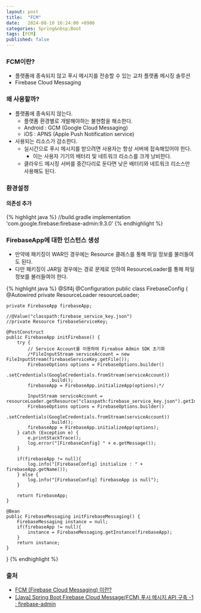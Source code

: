 ```yaml
---
layout: post
title:  "FCM"
date:   2024-08-10 16:24:00 +0900
categories: Spring&nbsp;Boot
tags: [FCM]
published: false
---
```


### FCM이란?

- 플랫폼에 종속되지 않고 푸시 메시지를 전송할 수 있는 교차 플랫폼 메시징 솔루션
- Firebase Cloud Messaging

### 왜 사용할까?

- 플랫폼에 종속되지 않는다.
    - 플랫폼 환경별로 개발해야하는 불현함을 해소한다.
    - Android : GCM (Google Cloud Messaging)
    - iOS : APNS (Apple Push Notification service)
- 사용되는 리소스가 감소한다.
    - 실시간으로 푸시 메시지를 받으려면 사용자는 항상 서버에 접속해있어야 한다.
        - 이는 사용자 기기의 배터리 및 네트워크 리소스를 크게 낭비한다.
    - 클라우드 메시징 서버를 중간다리로 둔다면 낮은 배터리와 네트워크 리소스만 사용해도 된다.
    
### 환경설정

#### 의존성 추가

{% highlight java %}
//build.gradle
implementation 'com.google.firebase:firebase-admin:9.3.0'
{% endhighlight %}

### FirebaseApp에 대한 인스턴스 생성

- 만약에 패키징이 WAR인 경우에는  Resource 클래스를 통해 파일 정보를 불러들여도 된다.
- 다만 패키징이 JAR일 경우에는 경로 문제로 인하여 ResourceLoader를 통해 파일 정보를 불러들여야 한다.

{% highlight java %}
@Slf4j
@Configuration
public class FirebaseConfig {
    @Autowired
    private ResourceLoader resourceLoader;

    private FirebaseApp firebaseApp;

    //@Value("classpath:firebase_service_key.json")
    //private Resource firebaseServiceKey;

    @PostConstruct
    public FirebaseApp initFirebase() {
        try {
            // Service Account를 이용하여 Fireabse Admin SDK 초기화
            /*FileInputStream serviceAccount = new FileInputStream(firebaseServiceKey.getFile());
            FirebaseOptions options = FirebaseOptions.builder()
                    .setCredentials(GoogleCredentials.fromStream(serviceAccount))
                    .build();
            firebaseApp = FirebaseApp.initializeApp(options);*/

            InputStream serviceAccount = resourceLoader.getResource("classpath:firebase_service_key.json").getInputStream();
            FirebaseOptions options = FirebaseOptions.builder()
                    .setCredentials(GoogleCredentials.fromStream(serviceAccount))
                    .build();
            firebaseApp = FirebaseApp.initializeApp(options);
        } catch (Exception e) {
            e.printStackTrace();
            log.error("[FirebaseConfig] " + e.getMessage());
        }

        if(firebaseApp != null){
            log.info("[FirebaseConfig] initialize : " + firebaseApp.getName());
        } else {
            log.info("[FirebaseConfig] firebaseApp is null");
        }

        return firebaseApp;
    }

    @Bean
    public FirebaseMessaging initFirebaseMessaging() {
        FirebaseMessaging instance = null;
        if(firebaseApp != null){
            instance = FirebaseMessaging.getInstance(firebaseApp);
        }
        return instance;
    }
}
{% endhighlight %}

### 출처

- [FCM (Firebase Cloud Messaging) 이란?](https://velog.io/@devapploper/KISS-Series-FCM-%EC%9D%B4%EB%9E%80-Firebase-Cloud-Messaging)
- [[Java] Spring Boot Firebase Cloud Message(FCM) 푸시 메시지 API 구축 -1 : firebase-admin](https://adjh54.tistory.com/432)